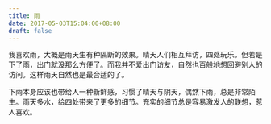 ```yaml
---
title: 雨
date: 2017-05-03T15:04:00+08:00
draft: false
---
```


我喜欢雨，大概是雨天生有种隔断的效果。晴天人们相互拜访，四处玩乐。但若是下了雨，出门就没那么方便了。而我并不爱出门访友，自然也百般地想回避别人的访问。这样雨天自然也是最合适的了。

下雨本身应该也带给人一种新鲜感，习惯了晴天与阴天，偶然下雨，总是非常陌生。雨天多水，给四处带来了更多的细节。充实的细节总是容易激发人的联想，惹人喜欢。
